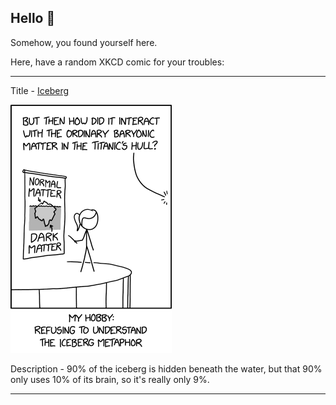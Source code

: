 ## Hello 👀

Somehow, you found yourself here.

Here, have a random XKCD comic for your troubles:

-----------------------------------

Title - [Iceberg](https://xkcd.com/2787)

![Iceberg](./random_comic.png)

Description - 90% of the iceberg is hidden beneath the water, but that 90% only uses 10% of its brain, so it's really only 9%.

-----------------------------------
